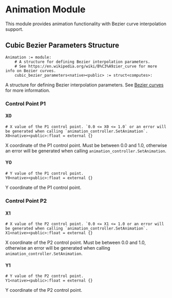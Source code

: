 # Animation Module

This module provides animation functionality with Bezier curve interpolation support.

## Cubic Bezier Parameters Structure

```verse
Animation := module:
    # A structure for defining Bezier interpolation parameters.
    # See https://en.wikipedia.org/wiki/B%C3%A9zier_curve for more info on Bezier curves.
    cubic_bezier_parameters<native><public> := struct<computes>:
```

A structure for defining Bezier interpolation parameters. See [Bezier curves](https://en.wikipedia.org/wiki/B%C3%A9zier_curve) for more information.

### Control Point P1

#### X0
```verse
# X value of the P1 control point. `0.0 <= X0 <= 1.0` or an error will be generated when calling `animation_controller.SetAnimation`.
X0<native><public>:float = external {}
```

X coordinate of the P1 control point. Must be between 0.0 and 1.0, otherwise an error will be generated when calling `animation_controller.SetAnimation`.

#### Y0
```verse
# Y value of the P1 control point.
Y0<native><public>:float = external {}
```

Y coordinate of the P1 control point.

### Control Point P2

#### X1
```verse
# X value of the P2 control point. `0.0 <= X1 <= 1.0 or an error will be generated when calling `animation_controller.SetAnimation`.
X1<native><public>:float = external {}
```

X coordinate of the P2 control point. Must be between 0.0 and 1.0, otherwise an error will be generated when calling `animation_controller.SetAnimation`.

#### Y1
```verse
# Y value of the P2 control point.
Y1<native><public>:float = external {}
```

Y coordinate of the P2 control point.
